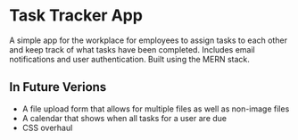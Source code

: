 # Task Tracker App

A simple app for the workplace for employees to assign tasks to each other and keep track of what tasks have been completed. Includes email notifications and user authentication. Built using the MERN stack.

## In Future Verions

- A file upload form that allows for multiple files as well as non-image files
- A calendar that shows when all tasks for a user are due
- CSS overhaul
